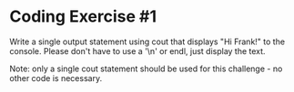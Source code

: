 # Coding Exercise #1

Write a single output statement using cout that displays "Hi Frank!" to the console. Please don't have to use a '\n' or endl, just display the text.

Note: only a single cout statement should be used for this challenge - no other code is necessary.